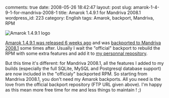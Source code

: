 comments: true
date: 2008-05-26 18:42:47
layout: post
slug: amarok-1-4-9-1-for-mandriva-2008-1
title: Amarok 1.4.9.1 for Mandriva 2008.1
wordpress_id: 223
category: English
tags: Amarok, backport, Mandriva, RPM

![Amarok 1.4.9.1 logo](http://kevin.deldycke.com/wp-content/uploads/2008/05/amarok-1491-222x300.png)

[Amarok 1.4.9.1 was released 6 weeks ago](http://amarok.kde.org/en/fastforward_149) and was [backported to Mandriva 2008.1](ftp://ftp.proxad.net/pub/Distributions_Linux/MandrivaLinux/official/2008.1/SRPMS/main/backports) some times after. Usually I wait the "official" backport to rebuild the RPM with some extra features and add it to [my personnal repository](http://kevin.deldycke.com/mandriva-rpm-repository/).

But this time it's different: for Mandriva 2008.1, all the features I added to my builds (especially the full SQLite, MySQL and Postgresql database support) are now included in the "officialy" backported RPM. So starting from Mandriva 2008.1, you don't need my Amarok backports. All you need is the love from the official backport repository (FTP URL given above). I'm happy as this mean more free time for me and less things to maintain ! ;)
